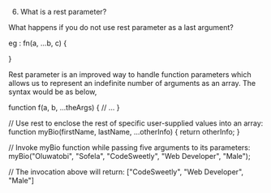 6. What is a rest parameter?






What happens if you do not use rest parameter as a last argument?

eg :
fn(a, ...b, c) {

}


















Rest parameter is an improved way to handle function parameters which allows us to represent an indefinite number of arguments as an array. 
The syntax would be as below,

function f(a, b, ...theArgs) {
  // ...
}

// Use rest to enclose the rest of specific user-supplied values into an array:
function myBio(firstName, lastName, ...otherInfo) { 
  return otherInfo;
}

// Invoke myBio function while passing five arguments to its parameters:
myBio("Oluwatobi", "Sofela", "CodeSweetly", "Web Developer", "Male");

// The invocation above will return:
["CodeSweetly", "Web Developer", "Male"]